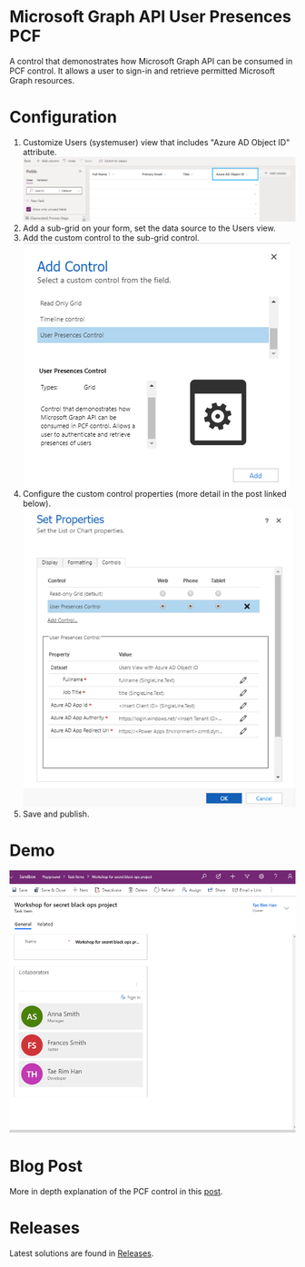 # Microsoft Graph API User Presences PCF
A control that demonostrates how Microsoft Graph API can be consumed in PCF control. It allows a user to sign-in and retrieve permitted Microsoft Graph resources.

# Configuration
1. Customize Users (systemuser) view that includes "Azure AD Object ID" attribute.\
![Configure System User View](/docs/Configure-SystemUser-View.png)
2. Add a sub-grid on your form, set the data source to the Users view. 
3. Add the custom control to the sub-grid control.\
![Configure Add Control](/docs/Configure-Add-Control.PNG)
4. Configure the custom control properties (more detail in the post linked below).
![Configure Control Properties](/docs/Control-Properties.PNG)
5. Save and publish. 
 
# Demo
![Demo](/docs/Demo-UserPresences.gif)

# Blog Post
More in depth explanation of the PCF control in this [post](https://taerimhan.com/consuming-microsoft-graph-api-from-pcf-control).

# Releases
Latest solutions are found in [Releases](https://github.com/taerimhan/microsoft-graph-api-presence-pcf/releases).
